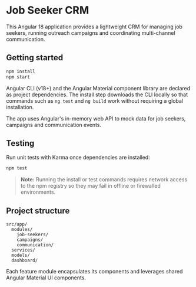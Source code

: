 # Job Seeker CRM

This Angular 18 application provides a lightweight CRM for managing job seekers, running outreach campaigns and coordinating multi-channel communication.

## Getting started

```bash
npm install
npm start
```

Angular CLI (v18+) and the Angular Material component library are declared as project dependencies. The install step downloads
the CLI locally so that commands such as `ng test` and `ng build` work without requiring a global installation.

The app uses Angular's in-memory web API to mock data for job seekers, campaigns and communication events.

## Testing

Run unit tests with Karma once dependencies are installed:

```bash
npm test
```

> **Note:** Running the install or test commands requires network access to the npm registry so they may fail in offline or
firewalled environments.

## Project structure

```
src/app/
  modules/
    job-seekers/
    campaigns/
    communication/
  services/
  models/
  dashboard/
```

Each feature module encapsulates its components and leverages shared Angular Material UI components.
